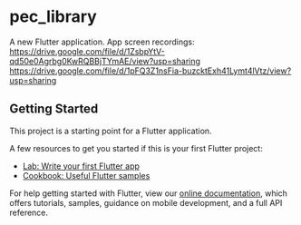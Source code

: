 # pec_library

A new Flutter application.
App screen recordings:
https://drive.google.com/file/d/1ZsbpYtV-qd50e0Agrbg0KwRQBBjTYmAE/view?usp=sharing
https://drive.google.com/file/d/1pFQ3Z1nsFia-buzcktExh41Lymt4lVtz/view?usp=sharing

## Getting Started

This project is a starting point for a Flutter application.

A few resources to get you started if this is your first Flutter project:

- [Lab: Write your first Flutter app](https://flutter.dev/docs/get-started/codelab)
- [Cookbook: Useful Flutter samples](https://flutter.dev/docs/cookbook)

For help getting started with Flutter, view our
[online documentation](https://flutter.dev/docs), which offers tutorials,
samples, guidance on mobile development, and a full API reference.
